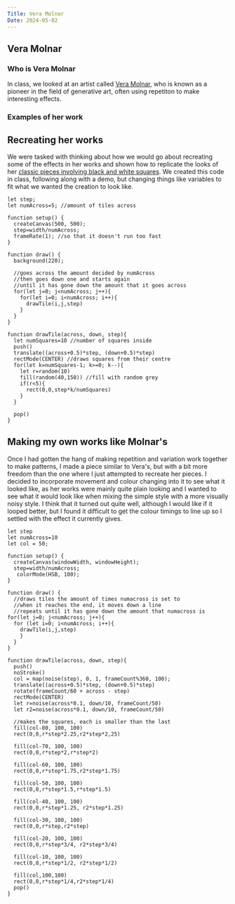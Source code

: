 ```yaml
---
Title: Vera Molnar
Date: 2024-05-02
---
```


## Vera Molnar

### Who is Vera Molnar
In class, we looked at an artist called [Vera Molnar](https://ropac.net/artists/231-vera-molnar/#), who is known as a pioneer in the field of generative art, often using repetiton to make interesting effects.

### Examples of her work

## Recreating her works
We were tasked with thinking about how we would go about recreating some of the effects in her works and shown how to replicate the looks of her [classic pieces involving black and white squares](https://dam.org/museum/artists_ui/artists/molnar-vera/des-ordres/#lightbox[rel-13052-1738219330]-4).
We created this code in class, following along with a demo, but changing things like variables to fit what we wanted the creation to look like.

```
let step;
let numAcross=5; //amount of tiles across

function setup() {
  createCanvas(500, 500);
  step=width/numAcross;
  frameRate(1); //so that it doesn't run too fast
}

function draw() {
  background(220);
  
  //goes across the amount decided by numAcross
  //then goes down one and starts again
  //until it has gone down the amount that it goes across
  for(let j=0; j<numAcross; j++){
    for(let i=0; i<numAcross; i++){
      drawTile(i,j,step)
    } 
  }
}

function drawTile(across, down, step){
  let numSquares=10 //number of squares inside
  push()
  translate((across+0.5)*step, (down+0.5)*step)
  rectMode(CENTER) //draws squares from their centre
  for(let k=numSquares-1; k>=0; k--){
    let r=random(10)
    fill(random(40,150)) //fill with random grey
    if(r<5){
      rect(0,0,step*k/numSquares)
    }
  }
  
  pop()
}
```


## Making my own works like Molnar's
Once I had gotten the hang of making repetition and variation work together to make patterns, I made a piece similar to Vera's, but with a bit more freedom than the one where I just attempted to recreate her pieces. I decided to incorporate movement and colour changing into it to see what it looked like, as her works were mainly quite plain looking and I wanted to see what it would look like when mixing the simple style with a more visually noisy style.
I think that it turned out quite well, although I would like if it looped better, but I found it difficult to get the colour timings to line up so I settled with the effect it currently gives.

```
let step
let numAcross=10
let col = 50;

function setup() {
  createCanvas(windowWidth, windowHeight);
  step=width/numAcross;
   colorMode(HSB, 100);
}

function draw() {
  //draws tiles the amount of times numacross is set to
  //when it reaches the end, it moves down a line
  //repeats until it has gone down the amount that numacross is
for(let j=0; j<numAcross; j++){
  for (let i=0; i<numAcross; i++){
    drawTile(i,j,step)
    }
  }
}

function drawTile(across, down, step){
  push()
  noStroke()
  col = map(noise(step), 0, 1, frameCount%360, 100);
  translate((across+0.5)*step, (down+0.5)*step)
  rotate(frameCount/60 + across - step)
  rectMode(CENTER)
  let r=noise(across*0.1, down/10, frameCount/50)
  let r2=noise(across*0.1, down/10, frameCount/50)
  
  //makes the squares, each is smaller than the last
  fill(col-80, 100, 100)
  rect(0,0,r*step*2.25,r2*step*2,25)
  
  fill(col-70, 100, 100)
  rect(0,0,r*step*2,r*step*2)
  
  fill(col-60, 100, 100)
  rect(0,0,r*step*1.75,r2*step*1.75)
  
  fill(col-50, 100, 100)
  rect(0,0,r*step*1.5,r*step*1.5)
  
  fill(col-40, 100, 100)
  rect(0,0,r*step*1.25, r2*step*1.25)
  
  fill(col-30, 100, 100)
  rect(0,0,r*step,r2*step)
  
  fill(col-20, 100, 100)
  rect(0,0,r*step*3/4, r2*step*3/4)
  
  fill(col-10, 100, 100)
  rect(0,0,r*step*1/2, r2*step*1/2)
  
  fill(col,100,100)
  rect(0,0,r*step*1/4,r2*step*1/4)
  pop()
}

```
